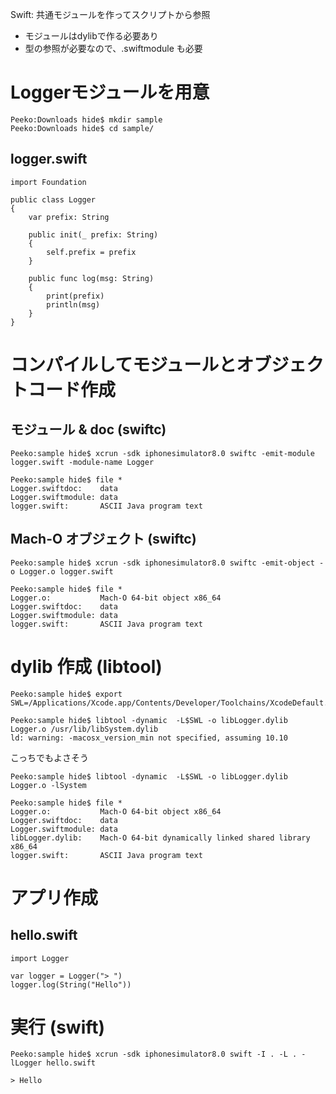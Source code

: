 Swift: 共通モジュールを作ってスクリプトから参照

- モジュールはdylibで作る必要あり
- 型の参照が必要なので、.swiftmodule も必要

# Loggerモジュールを用意

~~~
Peeko:Downloads hide$ mkdir sample
Peeko:Downloads hide$ cd sample/
~~~

## logger.swift

~~~
import Foundation

public class Logger
{
    var prefix: String
    
    public init(_ prefix: String) 
    {
        self.prefix = prefix
    }
    
    public func log(msg: String)
    {
        print(prefix)
        println(msg)
    }
}
~~~

# コンパイルしてモジュールとオブジェクトコード作成

## モジュール & doc (swiftc)

~~~
Peeko:sample hide$ xcrun -sdk iphonesimulator8.0 swiftc -emit-module logger.swift -module-name Logger

Peeko:sample hide$ file *
Logger.swiftdoc:    data
Logger.swiftmodule: data
logger.swift:       ASCII Java program text
~~~

## Mach-O オブジェクト (swiftc)

~~~
Peeko:sample hide$ xcrun -sdk iphonesimulator8.0 swiftc -emit-object -o Logger.o logger.swift

Peeko:sample hide$ file *
Logger.o:           Mach-O 64-bit object x86_64
Logger.swiftdoc:    data
Logger.swiftmodule: data
logger.swift:       ASCII Java program text
~~~


# dylib 作成 (libtool)

~~~
Peeko:sample hide$ export SWL=/Applications/Xcode.app/Contents/Developer/Toolchains/XcodeDefault.xctoolchain/usr/lib/swift/iphonesimulator
~~~

~~~
Peeko:sample hide$ libtool -dynamic  -L$SWL -o libLogger.dylib  Logger.o /usr/lib/libSystem.dylib
ld: warning: -macosx_version_min not specified, assuming 10.10
~~~

こっちでもよさそう

~~~
Peeko:sample hide$ libtool -dynamic  -L$SWL -o libLogger.dylib  Logger.o -lSystem
~~~

~~~
Peeko:sample hide$ file *
Logger.o:           Mach-O 64-bit object x86_64
Logger.swiftdoc:    data
Logger.swiftmodule: data
libLogger.dylib:    Mach-O 64-bit dynamically linked shared library x86_64
logger.swift:       ASCII Java program text
~~~

# アプリ作成

## hello.swift

~~~
import Logger

var logger = Logger("> ")
logger.log(String("Hello"))
~~~

# 実行 (swift)

~~~
Peeko:sample hide$ xcrun -sdk iphonesimulator8.0 swift -I . -L . -lLogger hello.swift
~~~

~~~
> Hello
~~~
